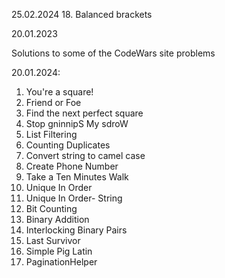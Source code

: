 ﻿25.02.2024
18. Balanced brackets

20.01.2023

Solutions to some of the CodeWars site problems

20.01.2024:
1. You're a square!
2. Friend or Foe
3. Find the next perfect square
4. Stop gninnipS My sdroW
5. List Filtering
6. Counting Duplicates
7. Convert string to camel case
8. Create Phone Number
9. Take a Ten Minutes Walk
10. Unique In Order
11. Unique In Order- String
12. Bit Counting
13. Binary Addition
14. Interlocking Binary Pairs
15. Last Survivor
16. Simple Pig Latin
17. PaginationHelper
